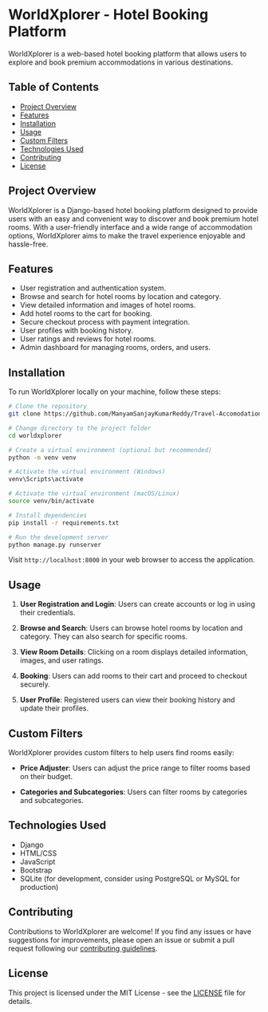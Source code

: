 
# WorldXplorer - Hotel Booking Platform

WorldXplorer is a web-based hotel booking platform that allows users to explore and book premium accommodations in various destinations.

## Table of Contents

- [Project Overview](#project-overview)
- [Features](#features)
- [Installation](#installation)
- [Usage](#usage)
- [Custom Filters](#custom-filters)
- [Technologies Used](#technologies-used)
- [Contributing](#contributing)
- [License](#license)

## Project Overview

WorldXplorer is a Django-based hotel booking platform designed to provide users with an easy and convenient way to discover and book premium hotel rooms. With a user-friendly interface and a wide range of accommodation options, WorldXplorer aims to make the travel experience enjoyable and hassle-free.

## Features

- User registration and authentication system.
- Browse and search for hotel rooms by location and category.
- View detailed information and images of hotel rooms.
- Add hotel rooms to the cart for booking.
- Secure checkout process with payment integration.
- User profiles with booking history.
- User ratings and reviews for hotel rooms.
- Admin dashboard for managing rooms, orders, and users.

## Installation

To run WorldXplorer locally on your machine, follow these steps:

```bash
# Clone the repository
git clone https://github.com/ManyamSanjayKumarReddy/Travel-Accomodations-Selection-Service-Provider.git

# Change directory to the project folder
cd worldxplorer

# Create a virtual environment (optional but recommended)
python -m venv venv

# Activate the virtual environment (Windows)
venv\Scripts\activate

# Activate the virtual environment (macOS/Linux)
source venv/bin/activate

# Install dependencies
pip install -r requirements.txt

# Run the development server
python manage.py runserver
```

Visit `http://localhost:8000` in your web browser to access the application.

## Usage

1. **User Registration and Login**: Users can create accounts or log in using their credentials.

2. **Browse and Search**: Users can browse hotel rooms by location and category. They can also search for specific rooms.

3. **View Room Details**: Clicking on a room displays detailed information, images, and user ratings.

4. **Booking**: Users can add rooms to their cart and proceed to checkout securely.

5. **User Profile**: Registered users can view their booking history and update their profiles.

## Custom Filters

WorldXplorer provides custom filters to help users find rooms easily:

- **Price Adjuster**: Users can adjust the price range to filter rooms based on their budget.

- **Categories and Subcategories**: Users can filter rooms by categories and subcategories.

## Technologies Used

- Django
- HTML/CSS
- JavaScript
- Bootstrap
- SQLite (for development, consider using PostgreSQL or MySQL for production)

## Contributing

Contributions to WorldXplorer are welcome! If you find any issues or have suggestions for improvements, please open an issue or submit a pull request following our [contributing guidelines](CONTRIBUTING.md).

## License

This project is licensed under the MIT License - see the [LICENSE](LICENSE) file for details.
```

